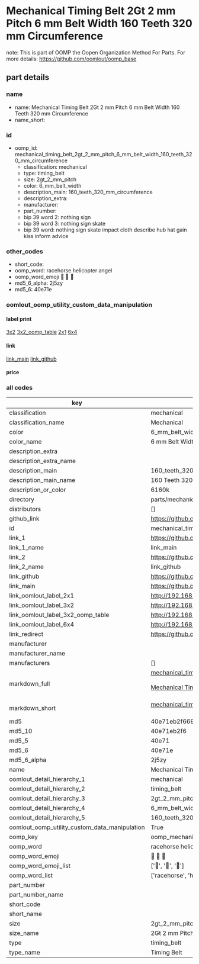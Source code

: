 # Mechanical Timing Belt 2Gt 2 mm Pitch 6 mm Belt Width 160 Teeth 320 mm Circumference  

note: This is part of OOMP the Oopen Organization Method For Parts. For more details: https://github.com/oomlout/oomp_base

##  part details
  







### name
* name: Mechanical Timing Belt 2Gt 2 mm Pitch 6 mm Belt Width 160 Teeth 320 mm Circumference
* name_short: 
### id
* oomp_id: mechanical_timing_belt_2gt_2_mm_pitch_6_mm_belt_width_160_teeth_320_mm_circumference
  * classification: mechanical
  * type: timing_belt
  * size: 2gt_2_mm_pitch
  * color: 6_mm_belt_width
  * description_main: 160_teeth_320_mm_circumference
  * description_extra: 
  * manufacturer: 
  * part_number: 
  * bip 39 word 2: nothing sign
  * bip 39 word 3: nothing sign skate
  * bip 39 word: nothing sign skate impact cloth describe hub hat gain kiss inform advice

### other_codes
* short_code: 
* oomp_word: racehorse helicopter angel
* oomp_word_emoji :racehorse: :helicopter: :angel:
* md5_6_alpha: 2j5zy
* md5_6: 40e71e






### oomlout_oomp_utility_custom_data_manipulation
#### label print
[3x2](http://192.168.1.245:1112/?label=oomp%202j5zy)
[3x2_oomp_table](http://192.168.1.108:1112/?label=oomp%202j5zy)
[2x1](http://192.168.1.242:1112/?label=oomp%202j5zy)
[6x4](http://192.168.1.55:1112/?label=oomp%202j5zy)    

#### link

[link_main](https://github.com/oomlout/oomlout_oomp_version_1_messy/tree/main/parts/mechanical_timing_belt_2gt_2_mm_pitch_6_mm_belt_width_160_teeth_320_mm_circumference) [link_github](https://github.com/oomlout/oomlout_oomp_version_1_messy/tree/main/parts/mechanical_timing_belt_2gt_2_mm_pitch_6_mm_belt_width_160_teeth_320_mm_circumference)                             

#### price







### all codes 
| key | value |  
| --- | --- |  
| classification | mechanical |  
| classification_name | Mechanical |  
| color | 6_mm_belt_width |  
| color_name | 6 mm Belt Width |  
| description_extra |  |  
| description_extra_name |  |  
| description_main | 160_teeth_320_mm_circumference |  
| description_main_name | 160 Teeth 320 mm Circumference |  
| description_or_color | 6160k |  
| directory | parts/mechanical_timing_belt_2gt_2_mm_pitch_6_mm_belt_width_160_teeth_320_mm_circumference |  
| distributors | [] |  
| github_link | https://github.com/oomlout/oomlout_oomp_part_src/tree/main/parts/mechanical_timing_belt_2gt_2_mm_pitch_6_mm_belt_width_160_teeth_320_mm_circumference |  
| id | mechanical_timing_belt_2gt_2_mm_pitch_6_mm_belt_width_160_teeth_320_mm_circumference |  
| link_1 | https://github.com/oomlout/oomlout_oomp_version_1_messy/tree/main/parts/mechanical_timing_belt_2gt_2_mm_pitch_6_mm_belt_width_160_teeth_320_mm_circumference |  
| link_1_name | link_main |  
| link_2 | https://github.com/oomlout/oomlout_oomp_version_1_messy/tree/main/parts/mechanical_timing_belt_2gt_2_mm_pitch_6_mm_belt_width_160_teeth_320_mm_circumference |  
| link_2_name | link_github |  
| link_github | https://github.com/oomlout/oomlout_oomp_version_1_messy/tree/main/parts/mechanical_timing_belt_2gt_2_mm_pitch_6_mm_belt_width_160_teeth_320_mm_circumference |  
| link_main | https://github.com/oomlout/oomlout_oomp_version_1_messy/tree/main/parts/mechanical_timing_belt_2gt_2_mm_pitch_6_mm_belt_width_160_teeth_320_mm_circumference |  
| link_oomlout_label_2x1 | http://192.168.1.242:1112/?label=oomp%202j5zy |  
| link_oomlout_label_3x2 | http://192.168.1.245:1112/?label=oomp%202j5zy |  
| link_oomlout_label_3x2_oomp_table | http://192.168.1.108:1112/?label=oomp%202j5zy |  
| link_oomlout_label_6x4 | http://192.168.1.55:1112/?label=oomp%202j5zy |  
| link_redirect | https://github.com/oomlout/oomlout_oomp_version_1_messy/tree/main/parts/mechanical_timing_belt_2gt_2_mm_pitch_6_mm_belt_width_160_teeth_320_mm_circumference |  
| manufacturer |  |  
| manufacturer_name |  |  
| manufacturers | [] |  
| markdown_full | [mechanical_timing_belt_2gt_2_mm_pitch_6_mm_belt_width_160_teeth_320_mm_circumference](none)<br>[](none)<br>[Mechanical Timing Belt 2Gt 2 Mm Pitch 6 Mm Belt Width 160 Teeth 320 Mm Circumference](none)<br><br> |  
| markdown_short | [mechanical_timing_belt_2gt_2_mm_pitch_6_mm_belt_width_160_teeth_320_mm_circumference](none)<br><br> |  
| md5 | 40e71eb2f6698dd0ee15e71d943214b6 |  
| md5_10 | 40e71eb2f6 |  
| md5_5 | 40e71 |  
| md5_6 | 40e71e |  
| md5_6_alpha | 2j5zy |  
| name | Mechanical Timing Belt 2Gt 2 mm Pitch 6 mm Belt Width 160 Teeth 320 mm Circumference |  
| oomlout_detail_hierarchy_1 | mechanical |  
| oomlout_detail_hierarchy_2 | timing_belt |  
| oomlout_detail_hierarchy_3 | 2gt_2_mm_pitch |  
| oomlout_detail_hierarchy_4 | 6_mm_belt_width |  
| oomlout_detail_hierarchy_5 | 160_teeth_320_mm_circumference |  
| oomlout_oomp_utility_custom_data_manipulation | True |  
| oomp_key | oomp_mechanical_timing_belt_2gt_2_mm_pitch_6_mm_belt_width_160_teeth_320_mm_circumference |  
| oomp_word | racehorse helicopter angel |  
| oomp_word_emoji | :racehorse: :helicopter: :angel: |  
| oomp_word_emoji_list | [':racehorse:', ':helicopter:', ':angel:'] |  
| oomp_word_list | ['racehorse', 'helicopter', 'angel'] |  
| part_number |  |  
| part_number_name |  |  
| short_code |  |  
| short_name |  |  
| size | 2gt_2_mm_pitch |  
| size_name | 2Gt 2 mm Pitch |  
| type | timing_belt |  
| type_name | Timing Belt |  
